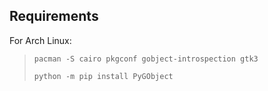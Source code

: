 ## Requirements

For Arch Linux:

> `pacman -S cairo pkgconf gobject-introspection gtk3`
>
> `python -m pip install PyGObject`
